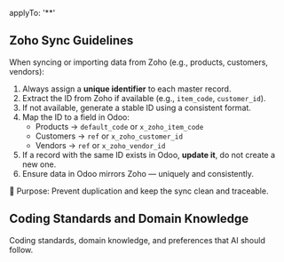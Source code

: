 applyTo: '**'

## Zoho Sync Guidelines

When syncing or importing data from Zoho (e.g., products, customers, vendors):

1. Always assign a **unique identifier** to each master record.
2. Extract the ID from Zoho if available (e.g., `item_code`, `customer_id`).
3. If not available, generate a stable ID using a consistent format.
4. Map the ID to a field in Odoo:
   - Products → `default_code` or `x_zoho_item_code`
   - Customers → `ref` or `x_zoho_customer_id`
   - Vendors → `ref` or `x_zoho_vendor_id`
5. If a record with the same ID exists in Odoo, **update it**, do not create a new one.
6. Ensure data in Odoo mirrors Zoho — uniquely and consistently.

🎯 Purpose: Prevent duplication and keep the sync clean and traceable.

## Coding Standards and Domain Knowledge

Coding standards, domain knowledge, and preferences that AI should follow.

